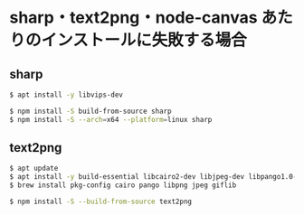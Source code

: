 # sharp・text2png・node-canvas あたりのインストールに失敗する場合


## sharp

```bash
$ apt install -y libvips-dev

$ npm install -S build-from-source sharp
$ npm install -S --arch=x64 --platform=linux sharp
```

## text2png

```bash
$ apt update
$ apt install -y build-essential libcairo2-dev libjpeg-dev libpango1.0-dev libgif-dev librsvg2-dev
$ brew install pkg-config cairo pango libpng jpeg giflib

$ npm install -S --build-from-source text2png
```

